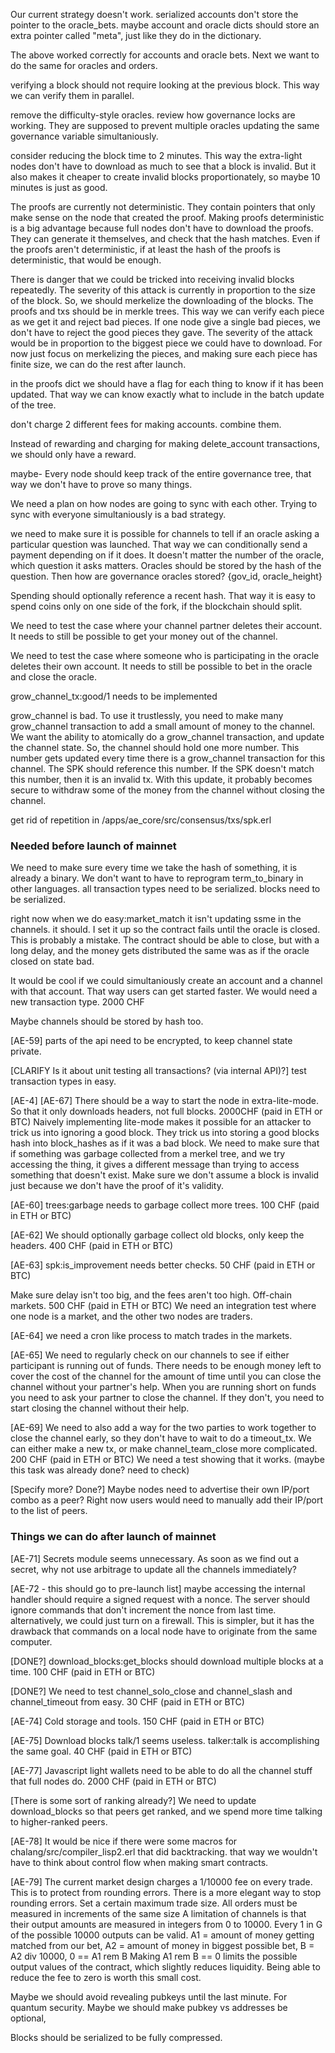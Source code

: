 Our current strategy doesn't work.
serialized accounts don't store the pointer to the oracle_bets.
maybe account and oracle dicts should store an extra pointer called "meta", just like they do in the dictionary.

The above worked correctly for accounts and oracle bets.
Next we want to do the same for oracles and orders.


verifying a block should not require looking at the previous block. This way we can verify them in parallel.

remove the difficulty-style oracles.
review how governance locks are working. They are supposed to prevent multiple oracles updating the same governance variable simultaniously.

consider reducing the block time to 2 minutes. This way the extra-light nodes don't have to download as much to see that a block is invalid. But it also makes it cheaper to create invalid blocks proportionately, so maybe 10 minutes is just as good.

The proofs are currently not deterministic. They contain pointers that only make sense on the node that created the proof.
Making proofs deterministic is a big advantage because full nodes don't have to download the proofs. They can generate it themselves, and check that the hash matches.
Even if the proofs aren't deterministic, if at least the hash of the proofs is deterministic, that would be enough.

There is danger that we could be tricked into receiving invalid blocks repeatedly. The severity of this attack is currently in proportion to the size of the block.
So, we should merkelize the downloading of the blocks. The proofs and txs should be in merkle trees.
This way we can verify each piece as we get it and reject bad pieces. If one node give a single bad pieces, we don't have to reject the good pieces they gave.
The severity of the attack would be in proportion to the biggest piece we could have to download.
For now just focus on merkelizing the pieces, and making sure each piece has finite size, we can do the rest after launch.

in the proofs dict we should have a flag for each thing to know if it has been updated. That way we can know exactly what to include in the batch update of the tree.

don't charge 2 different fees for making accounts. combine them.

Instead of rewarding and charging for making delete_account transactions, we should only have a reward.

maybe- Every node should keep track of the entire governance tree, that way we don't have to prove so many things.

We need a plan on how nodes are going to sync with each other. Trying to sync with everyone simultaniously is a bad strategy.


we need to make sure it is possible for channels to tell if an oracle asking a particular question was launched. That way we can conditionally send a payment depending on if it does.
It doesn't matter the number of the oracle, which question it asks matters.
Oracles should be stored by the hash of the question.
Then how are governance oracles stored? {gov_id, oracle_height}

Spending should optionally reference a recent hash. That way it is easy to spend coins only on one side of the fork, if the blockchain should split.

We need to test the case where your channel partner deletes their account. It needs to still be possible to get your money out of the channel.

We need to test the case where someone who is participating in the oracle deletes their own account. It needs to still be possible to bet in the oracle and close the oracle.

grow_channel_tx:good/1 needs to be implemented

grow_channel is bad.
To use it trustlessly, you need to make many grow_channel transaction to add a small amount of money to the channel.
We want the ability to atomically do a grow_channel transaction, and update the channel state.
So, the channel should hold one more number.
This number gets updated every time there is a grow_channel transaction for this channel.
The SPK should reference this number.
If the SPK doesn't match this number, then it is an invalid tx.
With this update, it probably becomes secure to withdraw some of the money from the channel without closing the channel.

get rid of repetition in /apps/ae_core/src/consensus/txs/spk.erl







### Needed before launch of mainnet

We need to make sure every time we take the hash of something, it is already a binary.
We don't want to have to reprogram term_to_binary in other languages.
all transaction types need to be serialized.
blocks need to be serialized.

right now when we do easy:market_match it isn't updating ssme in the channels. it should.
I set it up so the contract fails until the oracle is closed. This is probably a mistake. The contract should be able to close, but with a long delay, and the money gets distributed the same was as if the oracle closed on state bad.

It would be cool if we could simultaniously create an account and a channel with that account. That way users can get started faster. We would need a new transaction type. 2000 CHF

Maybe channels should be stored by hash too.

[AE-59] parts of the api need to be encrypted, to keep channel state private.

[CLARIFY Is it about unit testing all transactions? (via internal API)?] test transaction types in easy.

[AE-4] [AE-67] There should be a way to start the node in extra-lite-mode. So that it only downloads headers, not full blocks. 2000CHF (paid in ETH or BTC)
Naively implementing lite-mode makes it possible for an attacker to trick us into ignoring a good block. They trick us into storing a good blocks hash into block_hashes as if it was a bad block.
We need to make sure that if something was garbage collected from a merkel tree, and we try accessing the thing, it gives a different message than trying to access something that doesn't exist. Make sure we don't assume a block is invalid just because we don't have the proof of it's validity.

[AE-60] trees:garbage needs to garbage collect more trees. 100 CHF (paid in ETH or BTC)

[AE-62] We should optionally garbage collect old blocks, only keep the headers. 400 CHF (paid in ETH or BTC)

[AE-63] spk:is_improvement needs better checks. 50 CHF (paid in ETH or BTC)

Make sure delay isn't too big, and the fees aren't too high. 
Off-chain markets. 500 CHF (paid in ETH or BTC)
We need an integration test where one node is a market, and the other two nodes are traders. 

[AE-64] we need a cron like process to match trades in the markets.

[AE-65] We need to regularly check on our channels to see if either participant is running out of funds. There needs to be enough money left to cover the cost of the channel for the amount of time until you can close the channel without your partner's help.
When you are running short on funds you need to ask your partner to close the channel. If they don't, you need to start closing the channel without their help.

[AE-69] We need to also add a way for the two parties to work together to close the channel early, so they don't have to wait to do a timeout_tx. We can either make a new tx, or make channel_team_close more complicated. 200 CHF (paid in ETH or BTC)
We need a test showing that it works.
(maybe this task was already done? need to check)

[Specify more? Done?] Maybe nodes need to advertise their own IP/port combo as a peer? Right now users would need to manually add their IP/port to the list of peers.






### Things we can do after launch of mainnet

[AE-71] Secrets module seems unnecessary. As soon as we find out a secret, why not use arbitrage to update all the channels immediately?

[AE-72 - this should go to pre-launch list] maybe accessing the internal handler should require a signed request with a nonce.
The server should ignore commands that don't increment the nonce from last time.
alternatively, we could just turn on a firewall. This is simpler, but it has the drawback that commands on a local node have to originate from the same computer.

[DONE?] download_blocks:get_blocks should download multiple blocks at a time. 100 CHF (paid in ETH or BTC)

[DONE?] We need to test channel_solo_close and channel_slash and channel_timeout from easy. 30 CHF (paid in ETH or BTC)

[AE-74] Cold storage and tools. 150 CHF (paid in ETH or BTC)

[AE-75] Download blocks talk/1 seems useless. talker:talk is accomplishing the same goal. 40 CHF (paid in ETH or BTC)

[AE-77] Javascript light wallets need to be able to do all the channel stuff that full nodes do. 2000 CHF (paid in ETH or BTC)

[There is some sort of ranking already?] We need to update download_blocks so that peers get ranked, and we spend more time talking to higher-ranked peers.

[AE-78] It would be nice if there were some macros for chalang/src/compiler_lisp2.erl that did backtracking. that way we wouldn't have to think about control flow when making smart contracts.

[AE-79]
The current market design charges a 1/10000 fee on every trade. This is to protect from rounding errors.
There is a more elegant way to stop rounding errors. Set a certain maximum trade size. All orders must be measured in increments of the same size
A limitation of channels is that their output amounts are measured in integers from 0 to 10000.
Every 1 in G of the possible 10000 outputs can be valid.
A1 = amount of money getting matched from our bet,
A2 = amount of money in biggest possible bet,
B = A2 div 10000,
0 == A1 rem B
Making A1 rem B == 0 limits the possible output values of the contract, which slightly reduces liquidity. Being able to reduce the fee to zero is worth this small cost.

Maybe we should avoid revealing pubkeys until the last minute. For quantum security.
Maybe we should make pubkey vs addresses be optional,

Blocks should be serialized to be fully compressed.
